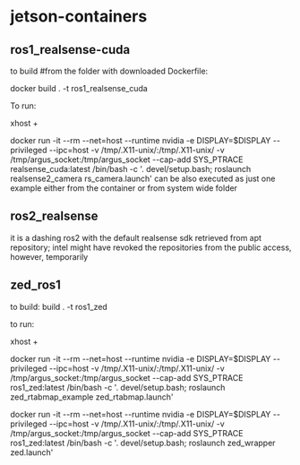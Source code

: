 # jetson-containers
 ## ros1_realsense-cuda
 to build  #from the folder with downloaded Dockerfile:
 
 docker build . -t ros1_realsense_cuda
 
 To run:
 
 xhost +
 
 docker run -it --rm --net=host --runtime nvidia -e DISPLAY=$DISPLAY --privileged --ipc=host -v /tmp/.X11-unix/:/tmp/.X11-unix/ -v /tmp/argus_socket:/tmp/argus_socket --cap-add SYS_PTRACE realsense_cuda:latest /bin/bash -c '. devel/setup.bash; roslaunch realsense2_camera rs_camera.launch'
can be also executed as just one example either from the container or from system wide folder

## ros2_realsense

it is a dashing ros2 with the default realsense sdk retrieved from apt repository; intel might have revoked the repositories from the public access, however, temporarily


## zed_ros1

to build: build . -t ros1_zed

to run:

xhost +

docker run -it --rm --net=host --runtime nvidia -e DISPLAY=$DISPLAY --privileged --ipc=host -v /tmp/.X11-unix/:/tmp/.X11-unix/ -v /tmp/argus_socket:/tmp/argus_socket --cap-add SYS_PTRACE ros1_zed:latest /bin/bash -c '. devel/setup.bash; roslaunch zed_rtabmap_example zed_rtabmap.launch'

docker run -it --rm --net=host --runtime nvidia -e DISPLAY=$DISPLAY --privileged --ipc=host -v /tmp/.X11-unix/:/tmp/.X11-unix/ -v /tmp/argus_socket:/tmp/argus_socket --cap-add SYS_PTRACE ros1_zed:latest /bin/bash -c '. devel/setup.bash;  roslaunch zed_wrapper zed.launch'
